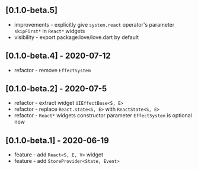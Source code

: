 ## [0.1.0-beta.5]

* improvements - explicitly give `system.react` operator's parameter `skipFirst*` in `React*` widgets
* visibility - export package:love/love.dart by default

## [0.1.0-beta.4] - 2020-07-12

* refactor - remove `EffectSystem`

## [0.1.0-beta.2] - 2020-07-5

* refactor - extract widget `UIEffectBase<S, E>`
* refactor - replace `React.state<S, E>` with `ReactState<S, E>`
* refactor - `React*` widgets constructor parameter `EffectSystem` is optional now

## [0.1.0-beta.1] - 2020-06-19

* feature - add `React<S, E, V>` widget
* feature - add `StoreProvider<State, Event>`